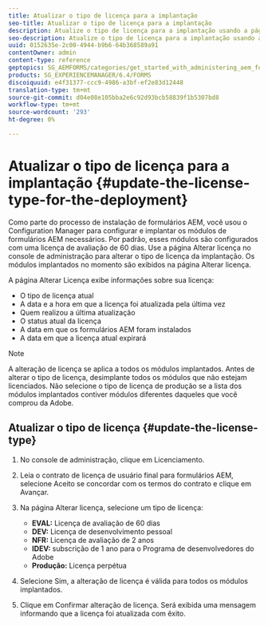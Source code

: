 ```yaml
---
title: Atualizar o tipo de licença para a implantação
seo-title: Atualizar o tipo de licença para a implantação
description: Atualize o tipo de licença para a implantação usando a página Alterar licença no console de administração.
seo-description: Atualize o tipo de licença para a implantação usando a página Alterar licença no console de administração.
uuid: 0152635e-2c00-4944-b9b6-64b368589a91
contentOwner: admin
content-type: reference
geptopics: SG_AEMFORMS/categories/get_started_with_administering_aem_forms_on_jee
products: SG_EXPERIENCEMANAGER/6.4/FORMS
discoiquuid: e4f31377-ccc9-4986-a3bf-ef2e83d12448
translation-type: tm+mt
source-git-commit: d04e08e105bba2e6c92d93bcb58839f1b5307bd8
workflow-type: tm+mt
source-wordcount: '293'
ht-degree: 0%

---
```



# Atualizar o tipo de licença para a implantação {#update-the-license-type-for-the-deployment}

Como parte do processo de instalação de formulários AEM, você usou o Configuration Manager para configurar e implantar os módulos de formulários AEM necessários. Por padrão, esses módulos são configurados com uma licença de avaliação de 60 dias. Use a página Alterar licença no console de administração para alterar o tipo de licença da implantação. Os módulos implantados no momento são exibidos na página Alterar licença.

A página Alterar Licença exibe informações sobre sua licença:

* O tipo de licença atual
* A data e a hora em que a licença foi atualizada pela última vez
* Quem realizou a última atualização
* O status atual da licença
* A data em que os formulários AEM foram instalados
* A data em que a licença atual expirará

>[!NOTE]
>
>A alteração de licença se aplica a todos os módulos implantados. Antes de alterar o tipo de licença, desimplante todos os módulos que não estejam licenciados. Não selecione o tipo de licença de produção se a lista dos módulos implantados contiver módulos diferentes daqueles que você comprou da Adobe.

## Atualizar o tipo de licença {#update-the-license-type}

1. No console de administração, clique em Licenciamento.
1. Leia o contrato de licença de usuário final para formulários AEM, selecione Aceito se concordar com os termos do contrato e clique em Avançar.
1. Na página Alterar licença, selecione um tipo de licença:

   * **EVAL:** Licença de avaliação de 60 dias
   * **DEV:** Licença de desenvolvimento pessoal
   * **NFR:** Licença de avaliação de 2 anos
   * **IDEV:** subscrição de 1 ano para o Programa de desenvolvedores do Adobe
   * **Produção:** Licença perpétua

1. Selecione Sim, a alteração de licença é válida para todos os módulos implantados.
1. Clique em Confirmar alteração de licença. Será exibida uma mensagem informando que a licença foi atualizada com êxito.

